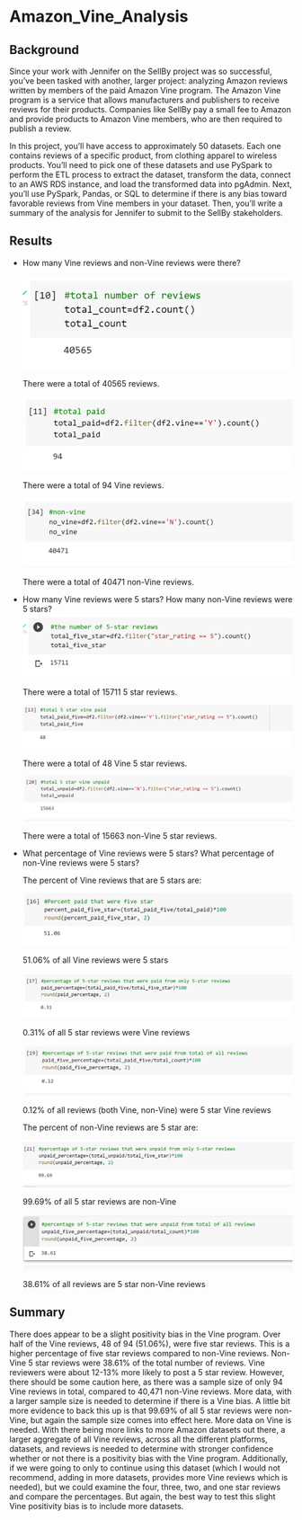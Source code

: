 # Amazon_Vine_Analysis

## Background

Since your work with Jennifer on the SellBy project was so successful, you’ve been tasked with another, larger project: analyzing Amazon reviews written by members of the paid Amazon Vine program. The Amazon Vine program is a service that allows manufacturers and publishers to receive reviews for their products. Companies like SellBy pay a small fee to Amazon and provide products to Amazon Vine members, who are then required to publish a review.

In this project, you’ll have access to approximately 50 datasets. Each one contains reviews of a specific product, from clothing apparel to wireless products. You’ll need to pick one of these datasets and use PySpark to perform the ETL process to extract the dataset, transform the data, connect to an AWS RDS instance, and load the transformed data into pgAdmin. Next, you’ll use PySpark, Pandas, or SQL to determine if there is any bias toward favorable reviews from Vine members in your dataset. Then, you’ll write a summary of the analysis for Jennifer to submit to the SellBy stakeholders.

## Results

- How many Vine reviews and non-Vine reviews were there?

  ![](https://github.com/labinskin/Amazon_Vine_Analysis/blob/main/Resources/total_reviews.png)

  There were a total of 40565 reviews.

  ![](https://github.com/labinskin/Amazon_Vine_Analysis/blob/main/Resources/total_paid_reviews.png)

  There were a total of 94 Vine reviews.

  ![](https://github.com/labinskin/Amazon_Vine_Analysis/blob/main/Resources/total_non_paid.png)

  There were a total of 40471 non-Vine reviews.

- How many Vine reviews were 5 stars? How many non-Vine reviews were 5 stars?
![](https://github.com/labinskin/Amazon_Vine_Analysis/blob/main/Resources/total_five_reviews.png)

  There were a total of 15711 5 star reviews.

  ![](https://github.com/labinskin/Amazon_Vine_Analysis/blob/main/Resources/total_paid_five_reviews.png)

  There were a total of 48 Vine 5 star reviews.

  ![](https://github.com/labinskin/Amazon_Vine_Analysis/blob/main/Resources/total_five_unpaid.png)

  There were a total of 15663 non-Vine 5 star reviews.

- What percentage of Vine reviews were 5 stars? What percentage of non-Vine reviews were 5 stars?

  The percent of Vine reviews that are 5 stars are:

  ![](https://github.com/labinskin/Amazon_Vine_Analysis/blob/main/Resources/percent_paid_five.png)

  51.06% of all Vine reviews were 5 stars

  ![](https://github.com/labinskin/Amazon_Vine_Analysis/blob/main/Resources/percent_five_paid.png)

  0.31% of all 5 star reviews were Vine reviews

  ![](https://github.com/labinskin/Amazon_Vine_Analysis/blob/main/Resources/percent_five_paid_total_reviews.png)

  0.12% of all reviews (both Vine, non-Vine) were 5 star Vine reviews

  
  The percent of non-Vine reviews are 5 star are:

  ![](https://github.com/labinskin/Amazon_Vine_Analysis/blob/main/Resources/percent_unpaid_five.png)

  99.69% of all 5 star reviews are non-Vine

  ![](https://github.com/labinskin/Amazon_Vine_Analysis/blob/main/Resources/percent_unpaid_five_total.png)

  38.61% of all reviews are 5 star non-Vine reviews

## Summary

There does appear to be a slight positivity bias in the Vine program. Over half of the Vine reviews, 48 of 94 (51.06%), were five star reviews. This is a higher percentage of five star reviews compared to non-Vine reviews. Non-Vine 5 star reviews were 38.61% of the total number of reviews. Vine reviewers were about 12-13% more likely to post a 5 star review. However, there should be some caution here, as there was a sample size of only 94 Vine reviews in total, compared to 40,471 non-Vine reviews. More data, with a larger sample size is needed to determine if there is a Vine bias. A little bit more evidence to back this up is that 99.69% of all 5 star reviews were non-Vine, but again the sample size comes into effect here. More data on Vine is needed. With there being more links to more Amazon datasets out there, a larger aggregate of all Vine reviews, across all the different platforms, datasets, and reviews is needed to determine with stronger confidence whether or not there is a positivity bias with the Vine program. Additionally, if we were going to only to continue using this dataset (which I would not recommend, adding in more datasets, provides more Vine reviews which is needed), but we could examine the four, three, two, and one star reviews and compare the percentages. But again, the best way to test this slight Vine positivity bias is to include more datasets.
